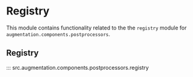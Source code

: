 # Registry

This module contains functionality related to the the `registry` module for `augmentation.components.postprocessors`.

## Registry

::: src.augmentation.components.postprocessors.registry

